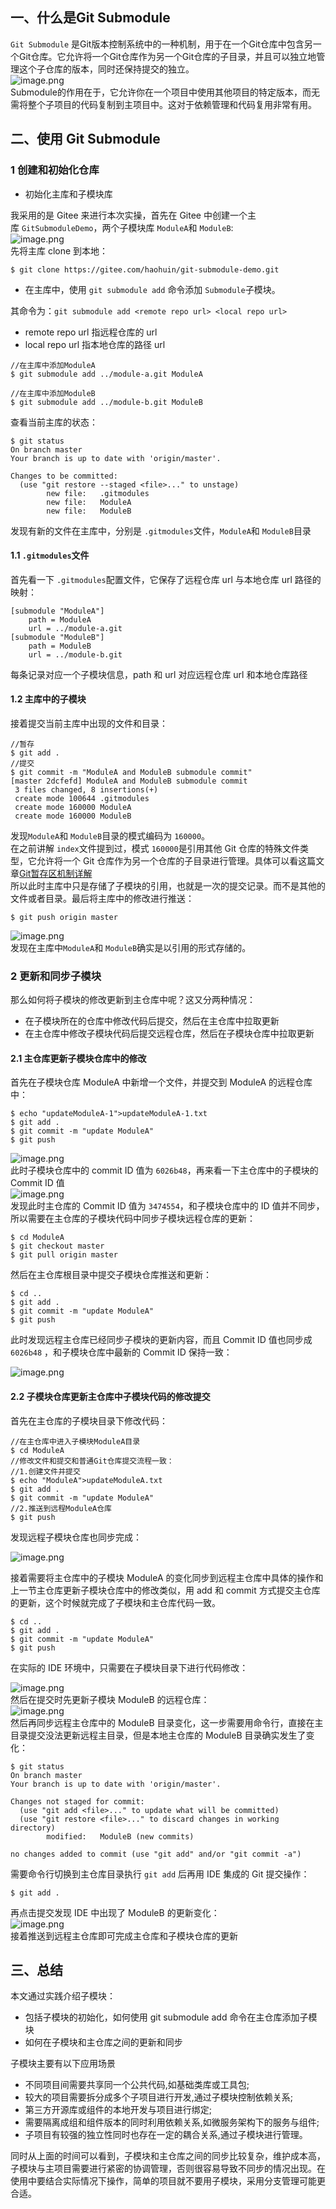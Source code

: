 ## 一、什么是Git Submodule

`Git Submodule` 是Git版本控制系统中的一种机制，用于在一个Git仓库中包含另一个Git仓库。它允许将一个Git仓库作为另一个Git仓库的子目录，并且可以独立地管理这个子仓库的版本，同时还保持提交的独立。  
![image.png](https://segmentfault.com/img/remote/1460000044639290 "image.png")  
Submodule的作用在于，它允许你在一个项目中使用其他项目的特定版本，而无需将整个子项目的代码复制到主项目中。这对于依赖管理和代码复用非常有用。

## 二、使用 Git Submodule

### 1 创建和初始化仓库

- 初始化主库和子模块库

我采用的是 Gitee 来进行本次实操，首先在 Gitee 中创建一个主库 `GitSubmoduleDemo`，两个子模块库 `ModuleA`和 `ModuleB`:  
![image.png](https://segmentfault.com/img/remote/1460000044639292 "image.png")  
先将主库 clone 到本地：

```shell
$ git clone https://gitee.com/haohuin/git-submodule-demo.git
```

- 在主库中，使用 `git submodule add` 命令添加 `Submodule`子模块。

其命令为：`git submodule add <remote repo url> <local repo url>`

- remote repo url 指远程仓库的 url
- local repo url 指本地仓库的路径 url

```shell
//在主库中添加ModuleA
$ git submodule add ../module-a.git ModuleA

//在主库中添加ModuleB
$ git submodule add ../module-b.git ModuleB
```

查看当前主库的状态：

```shell
$ git status
On branch master
Your branch is up to date with 'origin/master'.

Changes to be committed:
  (use "git restore --staged <file>..." to unstage)
        new file:   .gitmodules
        new file:   ModuleA
        new file:   ModuleB
```

发现有新的文件在主库中，分别是 `.gitmodules`文件，`ModuleA`和 `ModuleB`目录

#### 1.1 `.gitmodules`文件

首先看一下 `.gitmodules`配置文件，它保存了远程仓库 url 与本地仓库 url 路径的映射：

```shell
[submodule "ModuleA"]
    path = ModuleA
    url = ../module-a.git
[submodule "ModuleB"]
    path = ModuleB
    url = ../module-b.git
```

每条记录对应一个子模块信息，path 和 url 对应远程仓库 url 和本地仓库路径

#### 1.2 主库中的子模块

接着提交当前主库中出现的文件和目录：

```shell
//暂存
$ git add .
//提交
$ git commit -m "ModuleA and ModuleB submodule commit"
[master 2dcfefd] ModuleA and ModuleB submodule commit
 3 files changed, 8 insertions(+)
 create mode 100644 .gitmodules
 create mode 160000 ModuleA
 create mode 160000 ModuleB
```

发现`ModuleA`和 `ModuleB`目录的模式编码为 `160000`。  
在之前讲解 `index`文件提到过，模式 `160000`是引用其他 Git 仓库的特殊文件类型，它允许将一个 Git 仓库作为另一个仓库的子目录进行管理。具体可以看这篇文章[Git暂存区机制详解](https://segmentfault.com/a/1190000044573067)  
所以此时主库中只是存储了子模块的引用，也就是一次的提交记录。而不是其他的文件或者目录。最后将主库中的修改进行推送：

```shell
$ git push origin master
```

![image.png](https://segmentfault.com/img/remote/1460000044639293 "image.png")  
发现在主库中`ModuleA`和 `ModuleB`确实是以引用的形式存储的。

### 2 更新和同步子模块

那么如何将子模块的修改更新到主仓库中呢？这又分两种情况：

- 在子模块所在的仓库中修改代码后提交，然后在主仓库中拉取更新
- 在主仓库中修改子模块代码后提交远程仓库，然后在子模块仓库中拉取更新

#### 2.1 主仓库更新子模块仓库中的修改

首先在子模块仓库 ModuleA 中新增一个文件，并提交到 ModuleA 的远程仓库中：

```shell
$ echo "updateModuleA-1">updateModuleA-1.txt
$ git add .
$ git commit -m "update ModuleA"
$ git push
```

![image.png](https://segmentfault.com/img/remote/1460000044639294 "image.png")  
此时子模块仓库中的 commit ID 值为 `6026b48`，再来看一下主仓库中的子模块的 Commit ID 值  
![image.png](https://segmentfault.com/img/remote/1460000044639295 "image.png")  
发现此时主仓库的 Commit ID 值为 `3474554`，和子模块仓库中的 ID 值并不同步，所以需要在主仓库的子模块代码中同步子模块远程仓库的更新：

```shell
$ cd ModuleA
$ git checkout master
$ git pull origin master
```

然后在主仓库根目录中提交子模块仓库推送和更新：

```shell
$ cd ..
$ git add .
$ git commit -m "update ModuleA"
$ git push
```

此时发现远程主仓库已经同步子模块的更新内容，而且 Commit ID 值也同步成`6026b48` ，和子模块仓库中最新的 Commit ID 保持一致：

![image.png](https://segmentfault.com/img/remote/1460000044639296 "image.png")

#### 2.2 子模块仓库更新主仓库中子模块代码的修改提交

首先在主仓库的子模块目录下修改代码：

```shell
//在主仓库中进入子模块ModuleA目录
$ cd ModuleA
//修改文件和提交和普通Git仓库提交流程一致：
//1.创建文件并提交
$ echo "ModuleA">updateModuleA.txt
$ git add .
$ git commit -m "update ModuleA"
//2.推送到远程ModuleA仓库
$ git push
```

发现远程子模块仓库也同步完成：

![image.png](https://segmentfault.com/img/remote/1460000044639297 "image.png")

接着需要将主仓库中的子模块 ModuleA 的变化同步到远程主仓库中具体的操作和上一节主仓库更新子模块仓库中的修改类似，用 add 和 commit 方式提交主仓库的更新，这个时候就完成了子模块和主仓库代码一致。

```shell
$ cd ..
$ git add .
$ git commit -m "update ModuleA"
$ git push
```

在实际的 IDE 环境中，只需要在子模块目录下进行代码修改：

![image.png](https://segmentfault.com/img/remote/1460000044639298 "image.png")  
然后在提交时先更新子模块 ModuleB 的远程仓库：  
![image.png](https://segmentfault.com/img/remote/1460000044639299 "image.png")  
然后再同步远程主仓库中的 ModuleB 目录变化，这一步需要用命令行，直接在主目录提交没法更新远程主目录，但是本地主仓库的 ModuleB 目录确实发生了变化：

```shell
$ git status
On branch master
Your branch is up to date with 'origin/master'.

Changes not staged for commit:
  (use "git add <file>..." to update what will be committed)
  (use "git restore <file>..." to discard changes in working directory)
        modified:   ModuleB (new commits)

no changes added to commit (use "git add" and/or "git commit -a")
```

需要命令行切换到主仓库目录执行 `git add` 后再用 IDE 集成的 Git 提交操作：

```shell
$ git add .
```

再点击提交发现 IDE 中出现了 ModuleB 的更新变化：  
![image.png](https://segmentfault.com/img/remote/1460000044639300 "image.png")  
接着推送到远程主仓库即可完成主仓库和子模块仓库的更新

## 三、总结

本文通过实践介绍子模块：

- 包括子模块的初始化，如何使用 git submodule add 命令在主仓库添加子模块
- 如何在子模块和主仓库之间的更新和同步

子模块主要有以下应用场景

- 不同项目间需要共享同一个公共代码,如基础类库或工具包;
- 较大的项目需要拆分成多个子项目进行开发,通过子模块控制依赖关系;
- 第三方开源库或组件的本地开发与项目进行绑定;
- 需要隔离成组和组件版本的同时利用依赖关系,如微服务架构下的服务与组件;
- 子项目有较强的独立性同时也存在一定的耦合关系,通过子模块进行管理。

同时从上面的时间可以看到，子模块和主仓库之间的同步比较复杂，维护成本高，子模块与主项目需要进行紧密的协调管理，否则很容易导致不同步的情况出现。在使用中要结合实际情况下操作，简单的项目就不要用子模块，采用分支管理可能更合适。